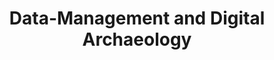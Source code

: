 ---
title: Data-Management and Digital Archaeology  
lehrende: Klingenberg, Tim and Angourakis, Andreas
einrichtung: Ruhr-Universität
stadt: Bochum
studiengang: Ressourcen-Archäologie und Archäometrie
lv-typ: Übung
link: https://www.archwiss.ruhr-uni-bochum.de/aw/studium/vorlesungsverzeichnisse.html.de
zielgruppe:
  - MA

inhalte:
  - 3D-Modellierung
  - Software & Tools
  - Online-Ressourcen
  - Datenpräsentation
  - 3D
  - Visualisierung
  - Digitale Ressourcen
  - Datenmanagement
  - Dig. Methoden & Theorien
---